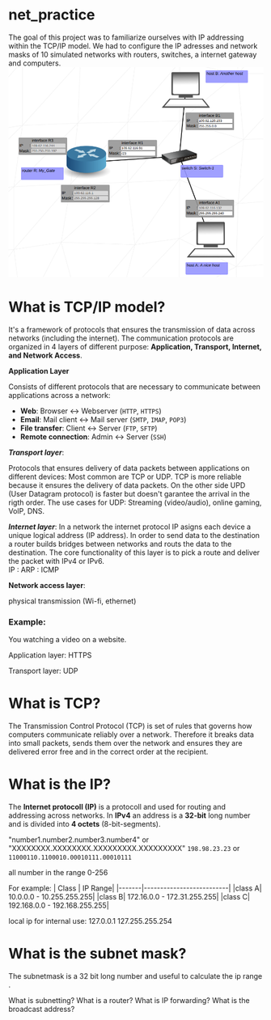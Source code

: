 # net_practice
The goal of this project was to familiarize ourselves with IP addressing within the TCP/IP model. We had to configure the IP adresses and network masks of 10 simulated networks with routers, switches, a internet gateway and computers.
![Level 3](https://raw.githubusercontent.com/WaPoco/net_practice/main/net_practice.1.6/net_practice/netpractice.png)

# What is TCP/IP model?
It's a framework of protocols that ensures the transmission of data across networks (including the internet). The communication protocols are organized in 4 layers of different purpose: **Application, Transport, Internet, and Network Access**.

**Application Layer**

Consists of different protocols that are necessary to communicate between applications across a network:  

- **Web**: Browser ↔ Webserver (`HTTP`, `HTTPS`)  
- **Email**: Mail client ↔ Mail server (`SMTP`, `IMAP`, `POP3`)  
- **File transfer**: Client ↔ Server (`FTP`, `SFTP`)  
- **Remote connection**: Admin ↔ Server (`SSH`)  


***Transport layer***:

Protocols that ensures delivery of data packets between applications on different devices:
Most common are TCP or UDP. TCP is more reliable because it ensures the delivery of data packets. On the other side UPD (User Datagram protocol) is faster but doesn't garantee the arrival in the rigth order. The use cases for UDP: Streaming (video/audio), online gaming, VoIP, DNS.

***Internet layer***:
In a network the internet protocol IP asigns each device a unique logical address (IP address). In order to send data to the destination a router builds bridges between networks and routs the data to the destination. The core functionality of this layer is to pick a route and deliver the packet with IPv4 or IPv6.  
IP : 
ARP : 
ICMP

**Network access layer**:

physical transmission (Wi-fi, ethernet)
### Example:

You watching a video on a website.

Application layer: HTTPS

Transport layer: UDP

# What is TCP?
The Transmission Control Protocol (TCP) is set of rules that governs how computers communicate reliably over a network. Therefore it breaks data into small packets, sends them over the network and ensures they are delivered error free and in the correct order at the recipient.

# What is the IP?
The **Internet protocoll (IP)** is a protocoll and used for routing and addressing across networks. In **IPv4** an address is a **32-bit** long number and is divided into **4 octets** (8-bit-segments).

"number1.number2.number3.number4" or "XXXXXXXX.XXXXXXXX.XXXXXXXXX.XXXXXXXXX"
```198.98.23.23``` or ```11000110.1100010.00010111.00010111```

all number in the range 0-256

For example:
| Class | IP Range|
|-------|--------------------------|
|class A| 10.0.0.0 - 10.255.255.255|
|class B| 172.16.0.0 - 172.31.255.255|
|class C| 192.168.0.0 - 192.168.255.255|

local ip for internal use:
127.0.0.1 127.255.255.254

# What is the subnet mask?
The subnetmask is a 32 bit long number and useful to calculate the ip range .

What is subnetting?
What is a router?
What is IP forwarding?
What is the broadcast address?
